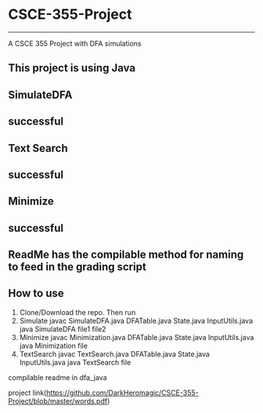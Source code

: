 # CSCE-355-Project
------------------------------------------------------------------------------------------------------------
A CSCE 355 Project with DFA simulations


This project is using Java
------------------------------------------------------------------------------------------------------------
SimulateDFA
------------------------------------------------------------------------------------------------------------
successful
------------------------------------------------------------------------------------------------------------
Text Search
------------------------------------------------------------------------------------------------------------
successful
------------------------------------------------------------------------------------------------------------
Minimize 
------------------------------------------------------------------------------------------------------------
successful
------------------------------------------------------------------------------------------------------------
ReadMe has the compilable method for naming to feed in the grading script
------------------------------------------------------------------------------------------------------------


## How to use
1. Clone/Download the repo.
Then run 
1. Simulate
	javac SimulateDFA.java  DFATable.java State.java  InputUtils.java
	java   SimulateDFA file1 file2
2. Minimize
	javac Minimization.java DFATable.java State.java  InputUtils.java
	java Minimization file
3. TextSearch
    javac TextSearch.java DFATable.java State.java  InputUtils.java	
	java TextSearch file
	
	
compilable readme in dfa_java


project link(https://github.com/DarkHeromagic/CSCE-355-Project/blob/master/words.pdf)


